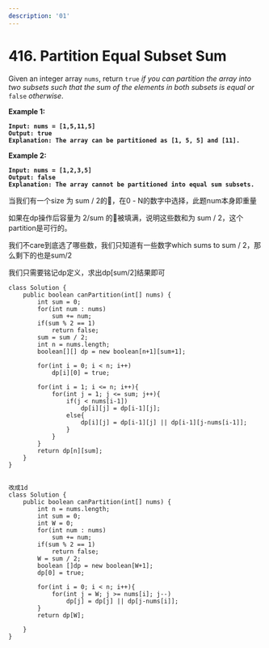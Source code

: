 ```yaml
---
description: '01'
---
```


# 416. Partition Equal Subset Sum

Given an integer array `nums`, return `true` _if you can partition the array into two subsets such that the sum of the elements in both subsets is equal or_ `false` _otherwise_.

&#x20;

**Example 1:**

<pre><code><strong>Input: nums = [1,5,11,5]
</strong><strong>Output: true
</strong><strong>Explanation: The array can be partitioned as [1, 5, 5] and [11].
</strong></code></pre>

**Example 2:**

<pre><code><strong>Input: nums = [1,2,3,5]
</strong><strong>Output: false
</strong><strong>Explanation: The array cannot be partitioned into equal sum subsets.
</strong></code></pre>

当我们有一个size 为 sum / 2的🎒，在0 - N的数字中选择，此题num本身即重量

如果在dp操作后容量为 2/sum 的🎒被填满，说明这些数和为 sum / 2，这个partition是可行的。

我们不care到底选了哪些数，我们只知道有一些数字which sums to sum / 2，那么剩下的也是sum/2

我们只需要铭记dp定义，求出dp\[sum/2]结果即可

```
class Solution {
    public boolean canPartition(int[] nums) {
        int sum = 0;
        for(int num : nums)
            sum += num;
        if(sum % 2 == 1)
            return false;
        sum = sum / 2;
        int n = nums.length;
        boolean[][] dp = new boolean[n+1][sum+1];
        
        for(int i = 0; i < n; i++)
            dp[i][0] = true;
        
        for(int i = 1; i <= n; i++){
            for(int j = 1; j <= sum; j++){
                if(j < nums[i-1])
                    dp[i][j] = dp[i-1][j];
                else{
                    dp[i][j] = dp[i-1][j] || dp[i-1][j-nums[i-1]];
                }
            }
        }
        return dp[n][sum];
    }
}


改成1d
class Solution {
    public boolean canPartition(int[] nums) {
        int n = nums.length;
        int sum = 0;
        int W = 0;
        for(int num : nums)
            sum += num;
        if(sum % 2 == 1)
            return false;
        W = sum / 2;
        boolean []dp = new boolean[W+1];
        dp[0] = true;
        
        for(int i = 0; i < n; i++){
            for(int j = W; j >= nums[i]; j--)
                dp[j] = dp[j] || dp[j-nums[i]];
        }
        return dp[W];
        
    }
}
```
